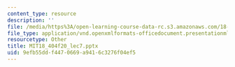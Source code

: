 ```yaml
---
content_type: resource
description: ''
file: /media/https%3A/open-learning-course-data-rc.s3.amazonaws.com/18-404j-theory-of-computation-fall-2020/9efb55ddf4470669a9416c3276f04ef5_MIT18_404f20_lec7.pptx
file_type: application/vnd.openxmlformats-officedocument.presentationml.presentation
resourcetype: Other
title: MIT18_404f20_lec7.pptx
uid: 9efb55dd-f447-0669-a941-6c3276f04ef5
---
```

